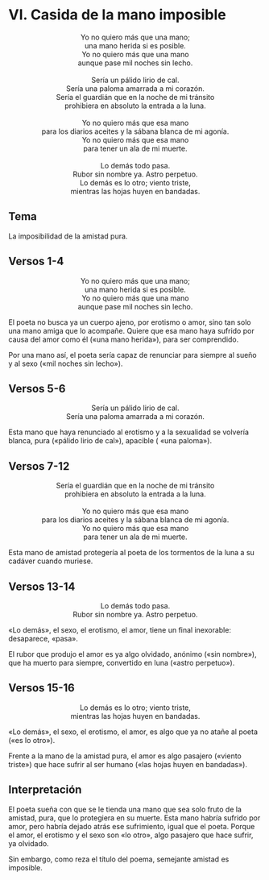 # VI. Casida de la mano imposible

<p align="center">
Yo no quiero más que una mano;<br />
una mano herida si es posible.<br />
Yo no quiero más que una mano<br />
aunque pase mil noches sin lecho.<br />
<br />
Sería un pálido lirio de cal.<br />
Sería una paloma amarrada a mi corazón.<br />
Sería el guardián que en la noche de mi tránsito<br />
prohibiera en absoluto la entrada a la luna.<br />
<br />
Yo no quiero más que esa mano<br />
para los diarios aceites y la sábana blanca de mi agonía.<br />
Yo no quiero más que esa mano<br />
para tener un ala de mi muerte.<br />
<br />
Lo demás todo pasa.<br />
Rubor sin nombre ya. Astro perpetuo.<br />
Lo demás es lo otro; viento triste,<br />
mientras las hojas huyen en bandadas.
</p>

## Tema

La imposibilidad de la amistad pura.

## Versos 1-4

<p align="center">
Yo no quiero más que una mano;<br />
una mano herida si es posible.<br />
Yo no quiero más que una mano<br />
aunque pase mil noches sin lecho.<br />
</p>

El poeta no busca ya un cuerpo ajeno, por erotismo o amor, sino tan solo una mano amiga que lo acompañe. Quiere que esa
mano haya sufrido por causa del amor como él («una mano herida»), para ser comprendido.

Por una mano así, el poeta sería capaz de renunciar para siempre al sueño y al sexo («mil noches sin lecho»).

## Versos 5-6

<p align="center">
Sería un pálido lirio de cal.<br />
Sería una paloma amarrada a mi corazón.<br />
</p>

Esta mano que haya renunciado al erotismo y a la sexualidad se volvería blanca, pura («pálido lirio de cal»), apacible (
«una paloma»).

## Versos 7-12

<p align="center">
Sería el guardián que en la noche de mi tránsito<br />
prohibiera en absoluto la entrada a la luna.<br />
<br />
Yo no quiero más que esa mano<br />
para los diarios aceites y la sábana blanca de mi agonía.<br />
Yo no quiero más que esa mano<br />
para tener un ala de mi muerte.<br />
</p>

Esta mano de amistad protegería al poeta de los tormentos de la luna a su cadáver cuando muriese.

## Versos 13-14

<p align="center">
Lo demás todo pasa.<br />
Rubor sin nombre ya. Astro perpetuo.<br />
</p>

«Lo demás», el sexo, el erotismo, el amor, tiene un final inexorable: desaparece, «pasa».

El rubor que produjo el amor es ya algo olvidado, anónimo («sin nombre»), que ha muerto para siempre, convertido en
luna («astro perpetuo»).

## Versos 15-16

<p align="center">
Lo demás es lo otro; viento triste,<br />
mientras las hojas huyen en bandadas.
</p>

«Lo demás», el sexo, el erotismo, el amor, es algo que ya no atañe al poeta («es lo otro»).

Frente a la mano de la amistad pura, el amor es algo pasajero («viento triste») que hace sufrir al ser humano («las
hojas huyen en bandadas»).

## Interpretación

El poeta sueña con que se le tienda una mano que sea solo fruto de la amistad, pura, que lo protegiera en su muerte.
Esta mano habría sufrido por amor, pero habría dejado atrás ese sufrimiento, igual que el poeta. Porque el amor, el
erotismo y el sexo son «lo otro», algo pasajero que hace sufrir, ya olvidado.

Sin embargo, como reza el título del poema, semejante amistad es imposible.